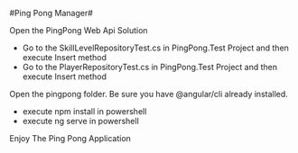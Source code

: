 #Ping Pong Manager#

Open the PingPong Web Api Solution

- Go to the SkillLevelRepositoryTest.cs in PingPong.Test Project and then execute Insert method
- Go to the PlayerRepositoryTest.cs in PingPong.Test Project and then execute Insert method

Open the pingpong folder. Be sure you have @angular/cli already installed.
- execute npm install in powershell
- execute ng serve in powershell

Enjoy The Ping Pong Application